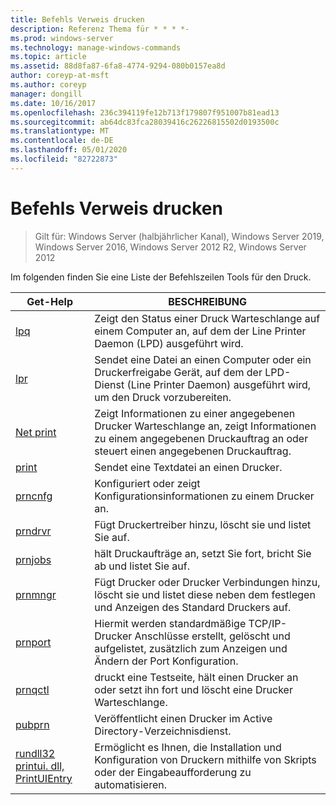 ```yaml
---
title: Befehls Verweis drucken
description: Referenz Thema für * * * *-
ms.prod: windows-server
ms.technology: manage-windows-commands
ms.topic: article
ms.assetid: 88d8fa87-6fa8-4774-9294-080b0157ea8d
author: coreyp-at-msft
ms.author: coreyp
manager: dongill
ms.date: 10/16/2017
ms.openlocfilehash: 236c394119fe12b713f179807f951007b81ead13
ms.sourcegitcommit: ab64dc83fca28039416c26226815502d0193500c
ms.translationtype: MT
ms.contentlocale: de-DE
ms.lasthandoff: 05/01/2020
ms.locfileid: "82722873"
---
```

# <a name="print-command-reference"></a>Befehls Verweis drucken

> Gilt für: Windows Server (halbjährlicher Kanal), Windows Server 2019, Windows Server 2016, Windows Server 2012 R2, Windows Server 2012

Im folgenden finden Sie eine Liste der Befehlszeilen Tools für den Druck.

|                         Get-Help                          |                                                                BESCHREIBUNG                                                                 |
|----------------------------------------------------------|--------------------------------------------------------------------------------------------------------------------------------------------|
|                       [lpq](lpq.md)                       |                           Zeigt den Status einer Druck Warteschlange auf einem Computer an, auf dem der Line Printer Daemon (LPD) ausgeführt wird.                            |
|                      [lpr](lpr.md)                       |      Sendet eine Datei an einen Computer oder ein Druckerfreigabe Gerät, auf dem der LPD-Dienst (Line Printer Daemon) ausgeführt wird, um den Druck vorzubereiten.       |
|                [Net print](net-print.md)                 | Zeigt Informationen zu einer angegebenen Drucker Warteschlange an, zeigt Informationen zu einem angegebenen Druckauftrag an oder steuert einen angegebenen Druckauftrag. |
|                    [print](print.md)                     |                                                      Sendet eine Textdatei an einen Drucker.                                                       |
|                  [prncnfg](prncnfg.md)                   |                                     Konfiguriert oder zeigt Konfigurationsinformationen zu einem Drucker an.                                      |
|                  [prndrvr](prndrvr.md)                   |                                                 Fügt Druckertreiber hinzu, löscht sie und listet Sie auf.                                                  |
|                  [prnjobs](prnjobs.md)                   |                                              hält Druckaufträge an, setzt Sie fort, bricht Sie ab und listet Sie auf.                                               |
|                  [prnmngr](prnmngr.md)                   |            Fügt Drucker oder Drucker Verbindungen hinzu, löscht sie und listet diese neben dem festlegen und Anzeigen des Standard Druckers auf.            |
|                  [prnport](prnport.md)                   |           Hiermit werden standardmäßige TCP/IP-Drucker Anschlüsse erstellt, gelöscht und aufgelistet, zusätzlich zum Anzeigen und Ändern der Port Konfiguration.            |
|                  [prnqctl](prnqctl.md)                   |                                druckt eine Testseite, hält einen Drucker an oder setzt ihn fort und löscht eine Drucker Warteschlange.                                |
|                   [pubprn](pubprn.md)                    |                                       Veröffentlicht einen Drucker im Active Directory-Verzeichnisdienst.                                       |
| [rundll32 printui. dll, PrintUIEntry](rundll32-printui.md) |                Ermöglicht es Ihnen, die Installation und Konfiguration von Druckern mithilfe von Skripts oder der Eingabeaufforderung zu automatisieren.                 |

